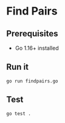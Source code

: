 # Find Pairs

## Prerequisites

- Go 1.16+ installed

## Run it

```
go run findpairs.go
```

## Test

```
go test .
```
